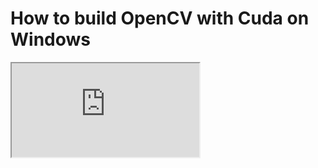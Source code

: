 # How to build OpenCV with Cuda on Windows

<iframe src="https://raw.githubusercontent.com/happyjongsoft/OpenCVBuildWithCuda/27769a152148f22c2bebda8b4d8626c3d217edf7/Build_Opencv_for_Windows_with_CUDA.pdf">

[happy.jong.soft@gmail.com](mailto:happy.jong.soft@gmail.com) \
[YouTube](https://www.youtube.com/channel/UCzcpR2jPKBYXvKFp6kBMdGA)
